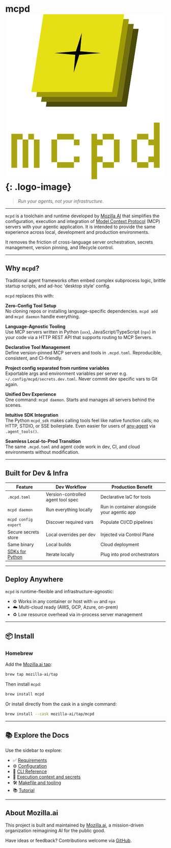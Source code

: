 # <span class="logo-text">mcpd</span> ![mcpd](assets/mcpd-logo.png){: .logo-image}

> *Run your agents, not your infrastructure.*

---

`mcpd` is a toolchain and runtime developed by [Mozilla AI](https://mozilla.ai) that simplifies the configuration, 
execution and integration of [Model Context Protocol](https://modelcontextprotocol.io/overview) (MCP) servers with your agentic application.
It is intended to provide the same experience across local, development and production environments.

It removes the friction of cross-language server orchestration, secrets management, version pinning, and lifecycle control.

---

## Why `mcpd`?

Traditional agent frameworks often embed complex subprocess logic, brittle startup scripts, and ad-hoc 'desktop style' config. 

`mcpd` replaces this with:

**Zero-Config Tool Setup**  
  No cloning repos or installing language-specific dependencies. `mcpd add` and `mcpd daemon` handle everything.

**Language-Agnostic Tooling**  
  Use MCP servers written in Python (`uvx`), JavaScript/TypeScript (`npx`) in your code via a HTTP REST API that supports routing to MCP Servers.

**Declarative Tool Management**  
  Define version-pinned MCP servers and tools in `.mcpd.toml`. Reproducible, consistent, and CI-friendly.

**Project config separated from runtime variables**  
  Exportable args and environment variables per server e.g. `~/.config/mcpd/secrets.dev.toml`. 
Never commit dev specific vars to Git again.

**Unified Dev Experience**  
  One command: `mcpd daemon`. Starts and manages all servers behind the scenes.

**Intuitive SDK Integration**  
  The Python `mcpd_sdk` makes calling tools feel like native function calls; no HTTP, STDIO, or SSE boilerplate.
  Even easier for users of [any-agent](https://github.com/mozilla-ai/any-agent) via `.agent_tools()`.

**Seamless Local-to-Prod Transition**  
  The same `.mcpd.toml` and agent code work in dev, CI, and cloud environments without modification.

---

## Built for Dev & Infra

| Feature                                                          | Dev Workflow                       | Production Benefit                          |
|------------------------------------------------------------------|------------------------------------|---------------------------------------------|
| `.mcpd.toml`                                                     | Version-controlled agent tool spec | Declarative IaC for tools                   |
| `mcpd daemon`                                                    | Run everything locally             | Run in container alongside your agentic app |
| `mcpd config export`                                             | Discover required vars             | Populate CI/CD pipelines                    |
| Secure secrets store                                             | Local overrides per dev            | Injected via Control Plane                  |
| Same binary                                                      | Local builds                       | Cloud deployment                            |
| [SDKs for Python](https://github.com/mozilla-ai/mcpd-sdk-python) | Iterate locally                    | Plug into prod orchestrators                |

---

## Deploy Anywhere

`mcpd` is runtime-flexible and infrastructure-agnostic:

- ⚙️ Works in any container or host with `uv` and `npx`
- ☁️ Multi-cloud ready (AWS, GCP, Azure, on-prem)
- ♻️ Low resource overhead via in-process server management

---

## 📦 Install

### Homebrew

Add the [Mozilla.ai tap](https://github.com/mozilla-ai/homebrew-tap):

```bash
brew tap mozilla-ai/tap
```

Then install `mcpd`:

```bash
brew install mcpd
```

Or install directly from the cask in a single command:

```bash
brew install --cask mozilla-ai/tap/mcpd
```

---

## 📚 Explore the Docs

Use the sidebar to explore:

- ✅ [Requirements](requirements.md)
- ⚙️ [Configuration](configuration.md)
- 🧭 [CLI Reference](commands/mcpd.md)
- 🧵 [Execution context and secrets](execution-context.md)
- 🛠️ [Makefile and tooling](makefile.md)
- 📚 [Tutorial](tutorial.md)

---

## About Mozilla.ai

This project is built and maintained by [Mozilla.ai](https://mozilla.ai), a mission-driven organization reimagining AI for the public good.

Have ideas or feedback? Contributions welcome via [GitHub](https://github.com/mozilla-ai/mcpd).